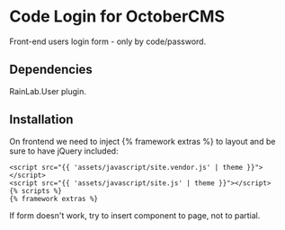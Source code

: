 # Code Login for OctoberCMS

Front-end users login form - only by code/password.

## Dependencies

RainLab.User plugin.

## Installation

On frontend we need to inject {% framework extras %} to layout and be sure to have jQuery included:

```
<script src="{{ 'assets/javascript/site.vendor.js' | theme }}"></script>
<script src="{{ 'assets/javascript/site.js' | theme }}"></script>
{% scripts %}
{% framework extras %}
```

If form doesn't work, try to insert component to page, not to partial.
